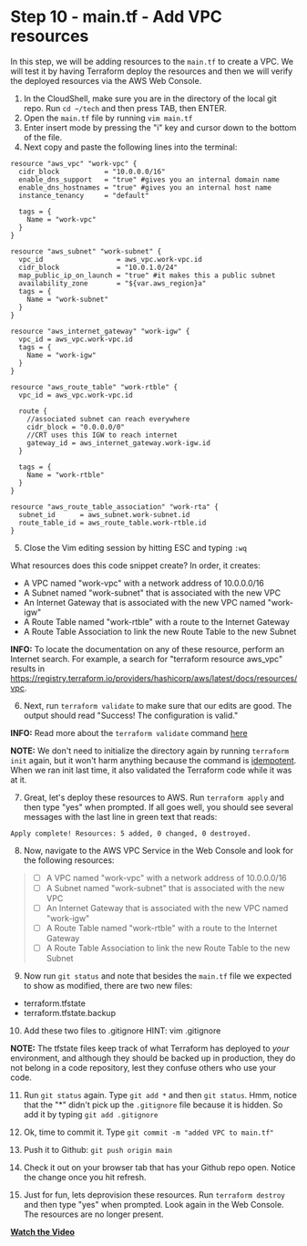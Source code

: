 # Step 10 - main.tf - Add VPC resources

In this step, we will be adding resources to the `main.tf` to create a VPC. We will
test it by having Terraform deploy the resources and then we will verify the deployed
resources via the AWS Web Console.

1. In the CloudShell, make sure you are in the directory of the local git repo. Run
`cd ~/tech` and then press TAB, then ENTER.
2. Open the `main.tf` file by running `vim main.tf`
3. Enter insert mode by pressing the "i" key and cursor down to the bottom of the file.
4. Next copy and paste the following lines into the terminal:

```
resource "aws_vpc" "work-vpc" {
  cidr_block           = "10.0.0.0/16"
  enable_dns_support   = "true" #gives you an internal domain name
  enable_dns_hostnames = "true" #gives you an internal host name
  instance_tenancy     = "default"

  tags = {
    Name = "work-vpc"
  }
}

resource "aws_subnet" "work-subnet" {
  vpc_id                  = aws_vpc.work-vpc.id
  cidr_block              = "10.0.1.0/24"
  map_public_ip_on_launch = "true" #it makes this a public subnet
  availability_zone       = "${var.aws_region}a"
  tags = {
    Name = "work-subnet"
  }
}

resource "aws_internet_gateway" "work-igw" {
  vpc_id = aws_vpc.work-vpc.id
  tags = {
    Name = "work-igw"
  }
}

resource "aws_route_table" "work-rtble" {
  vpc_id = aws_vpc.work-vpc.id

  route {
    //associated subnet can reach everywhere
    cidr_block = "0.0.0.0/0"
    //CRT uses this IGW to reach internet
    gateway_id = aws_internet_gateway.work-igw.id
  }

  tags = {
    Name = "work-rtble"
  }
}

resource "aws_route_table_association" "work-rta" {
  subnet_id      = aws_subnet.work-subnet.id
  route_table_id = aws_route_table.work-rtble.id
}

```

5. Close the Vim editing session by hitting ESC and typing `:wq`

What resources does this code snippet create? In order, it creates:
* A VPC named "work-vpc" with a network address of 10.0.0.0/16
* A Subnet named "work-subnet" that is associated with the new VPC
* An Internet Gateway that is associated with the new VPC named "work-igw"
* A Route Table named "work-rtble" with a route to the Internet Gateway
* A Route Table Association to link the new Route Table to the new Subnet

**INFO:** To locate the documentation on any of these resource, perform an Internet
search. For example, a search for "terraform resource aws_vpc" results in
https://registry.terraform.io/providers/hashicorp/aws/latest/docs/resources/vpc.

6. Next, run `terraform validate` to make sure that our edits are good. The output
should read "Success! The configuration is valid."

**INFO:** Read more about the `terraform validate` command
[here](https://www.terraform.io/docs/cli/commands/validate.html)

**NOTE:** We don't need to initialize the directory again by running `terraform init`
again, but it won't harm anything because the command is
[idempotent](https://stackoverflow.com/questions/1077412/what-is-an-idempotent-operation).
When we ran init last time, it also validated the Terraform code while it was at it.

7. Great, let's deploy these resources to AWS. Run `terraform apply` and then type
"yes" when prompted. If all goes well, you should see several messages with the last
line in green text that reads:
```
Apply complete! Resources: 5 added, 0 changed, 0 destroyed.
```

8. Now, navigate to the AWS VPC Service in the Web Console and look for the
following resources:
 > - [ ] A VPC named "work-vpc" with a network address of 10.0.0.0/16
 > - [ ] A Subnet named "work-subnet" that is associated with the new VPC
 > - [ ] An Internet Gateway that is associated with the new VPC named "work-igw"
 > - [ ] A Route Table named "work-rtble" with a route to the Internet Gateway
 > - [ ] A Route Table Association to link the new Route Table to the new Subnet

9. Now run `git status` and note that besides the `main.tf` file we expected to
show as modified, there are two new files:

* terraform.tfstate
* terraform.tfstate.backup

10. Add these two files to .gitignore HINT: vim .gitignore

**NOTE:** The tfstate files keep track of what Terraform has deployed to _your_
environment, and although they should be backed up in production, they do not
belong in a code repository, lest they confuse others who use your code.

11. Run `git status` again. Type `git add *` and then `git status`. Hmm, notice
that the "*" didn't pick up the `.gitignore` file because it is hidden. So add it
by typing `git add .gitignore`

12. Ok, time to commit it. Type `git commit -m "added VPC to main.tf"`

13. Push it to Github: `git push origin main`

14. Check it out on your browser tab that has your Github repo open. Notice the
change once you hit refresh.

15. Just for fun, lets deprovision these resources. Run `terraform destroy` and
then type "yes" when prompted. Look again in the Web Console. The resources are
no longer present.

**[Watch the Video](https://youtu.be/e_SpOR4az2M)**
